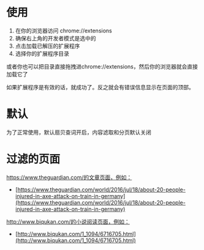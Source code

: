# 使用

1. 在你的浏览器访问 chrome://extensions 
2. 确保右上角的开发者模式是选中的
3. 点击加载已解压的扩展程序
4. 选择你的扩展程序目录

或者你也可以把目录直接拖拽进chrome://extensions，然后你的浏览器就会直接加载它了

如果扩展程序是有效的话，就成功了。反之就会有错误信息显示在页面的顶部。

# 默认
 为了正常使用，默认扇贝查词开启，内容滤取和分页默认关闭

# 过滤的页面
https://www.theguardian.com/的文章页面，例如：

* [https://www.theguardian.com/world/2016/jul/18/about-20-people-injured-in-axe-attack-on-train-in-germany](https://www.theguardian.com/world/2016/jul/18/about-20-people-injured-in-axe-attack-on-train-in-germany)

http://www.biqukan.com/的小说阅读页面，例如：

* [http://www.biqukan.com/1_1094/6716705.html](http://www.biqukan.com/1_1094/6716705.html)